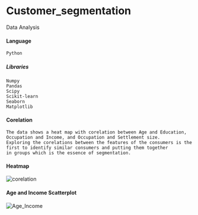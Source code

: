 # Customer_segmentation
Data Analysis
#### Language
````diff
Python
````
##### Libraries
````
Numpy
Pandas
Scipy
Scikit-learn
Seaborn
Matplotlib
````
#### Corelation
````
The data shows a heat map with corelation between Age and Education, Occupation and Income, and Occupation and Settlement size. 
Exploring the corelations between the features of the consumers is the first to identify similar consumers and putting them together
in groups which is the essence of segmentation.
````
#### Heatmap

![corelation](https://user-images.githubusercontent.com/58469743/166229842-8de32e20-22b8-4544-a9e1-ba273c883549.png)

#### Age and Income Scatterplot

![Age_Income](https://user-images.githubusercontent.com/58469743/166333229-57440e21-7ea2-4ef3-a362-f8d6dcaab349.png)


